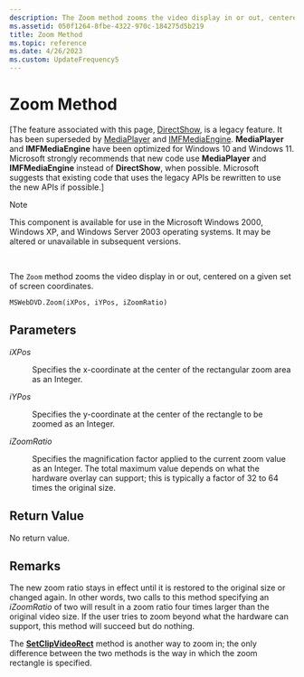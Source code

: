 ```yaml
---
description: The Zoom method zooms the video display in or out, centered on a given set of screen coordinates.
ms.assetid: 050f1264-8fbe-4322-970c-184275d5b219
title: Zoom Method
ms.topic: reference
ms.date: 4/26/2023
ms.custom: UpdateFrequency5
---
```


# Zoom Method

\[The feature associated with this page, [DirectShow](/windows/win32/directshow/directshow), is a legacy feature. It has been superseded by [MediaPlayer](/uwp/api/Windows.Media.Playback.MediaPlayer) and [IMFMediaEngine](/windows/win32/api/mfmediaengine/nn-mfmediaengine-imfmediaengine). **MediaPlayer** and **IMFMediaEngine** have been optimized for Windows 10 and Windows 11. Microsoft strongly recommends that new code use **MediaPlayer** and **IMFMediaEngine** instead of **DirectShow**, when possible. Microsoft suggests that existing code that uses the legacy APIs be rewritten to use the new APIs if possible.\]

> [!Note]  
> This component is available for use in the Microsoft Windows 2000, Windows XP, and Windows Server 2003 operating systems. It may be altered or unavailable in subsequent versions.

 

The `Zoom` method zooms the video display in or out, centered on a given set of screen coordinates.

``` syntax
MSWebDVD.Zoom(iXPos, iYPos, iZoomRatio)
```

## Parameters

<dl> <dt>

<span id="iXPos"></span><span id="ixpos"></span><span id="IXPOS"></span>*iXPos*
</dt> <dd>

Specifies the x-coordinate at the center of the rectangular zoom area as an Integer.

</dd> <dt>

<span id="iYPos"></span><span id="iypos"></span><span id="IYPOS"></span>*iYPos*
</dt> <dd>

Specifies the y-coordinate at the center of the rectangle to be zoomed as an Integer.

</dd> <dt>

<span id="iZoomRatio"></span><span id="izoomratio"></span><span id="IZOOMRATIO"></span>*iZoomRatio*
</dt> <dd>

Specifies the magnification factor applied to the current zoom value as an Integer. The total maximum value depends on what the hardware overlay can support; this is typically a factor of 32 to 64 times the original size.

</dd> </dl>

## Return Value

No return value.

## Remarks

The new zoom ratio stays in effect until it is restored to the original size or changed again. In other words, two calls to this method specifying an *iZoomRatio* of two will result in a zoom ratio four times larger than the original video size. If the user tries to zoom beyond what the hardware can support, this method will succeed but do nothing.

The [**SetClipVideoRect**](setclipvideorect-method.md) method is another way to zoom in; the only difference between the two methods is the way in which the zoom rectangle is specified.

 

 



